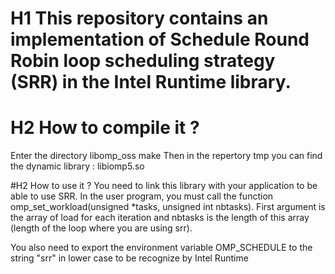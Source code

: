 # H1 This repository contains an implementation of Schedule Round Robin loop scheduling strategy (SRR) in the Intel Runtime library.

# H2 How to compile it ?

Enter the directory libomp_oss
make
Then in the repertory tmp you can find the dynamic library : libiomp5.so

#H2 How to use it ?
You need to link this library with your application to be able to use SRR.
In the user program, you must call the function omp_set_workload(unsigned *tasks, unsigned int nbtasks). First argument is the array of load for each iteration and nbtasks is the length of this array (length of the loop where you are using srr).

You also need to export the environment variable OMP_SCHEDULE to the string "srr" in lower case to be recognize by Intel Runtime




